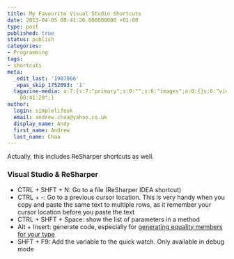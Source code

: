 ```yaml
---
title: My Favourite Visual Studio Shortcuts
date: 2013-04-05 08:41:20.000000000 +01:00
type: post
published: true
status: publish
categories:
- Programming
tags:
- shortcuts
meta:
  _edit_last: '1907066'
  _wpas_skip_1752093: '1'
  tagazine-media: a:7:{s:7:"primary";s:0:"";s:6:"images";a:0:{}s:6:"videos";a:0:{}s:11:"image_count";i:0;s:6:"author";s:7:"1907066";s:7:"blog_id";s:7:"1833431";s:9:"mod_stamp";s:19:"2013-04-05
    08:41:20";}
author:
  login: simplelifeuk
  email: andrew.chaa@yahoo.co.uk
  display_name: Andy
  first_name: Andrew
  last_name: Chaa
---
```

<p>Actually, this includes ReSharper shortcuts as well.</p>
<h3>Visual Studio &amp; ReSharper</h3>
<ul>
<li>CTRL + SHFT + N: Go to a file (ReSharper IDEA shortcut)</li>
<li>CTRL + -: Go to a previous cursor location. This is very handy when you copy and paste the same text to multiple rows, as it remember your cursor location before you paste the text</li>
<li>CTRL + SHFT + Space: show the list of parameters in a method</li>
<li>Alt + Insert: generate code, especially for <a href="http://www.jetbrains.com/resharper/webhelp/Code_Generation__Equality_Members.html">generating equality members for your type</a></li>
<li>SHFT + F9: Add the variable to the quick watch. Only available in debug mode</li>
</ul>
